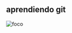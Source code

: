 
## aprendiendo git

![foco](https://pbs.twimg.com/profile_images/1083836030451699712/Jy2ajeKB_400x400.jpg)
